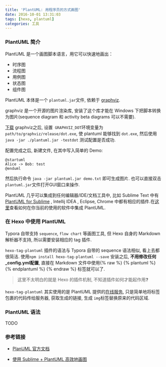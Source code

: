 ```yaml
---
title: 'PlantUML: 用程序员的方式画图'
date: 2016-10-01 13:31:03
tags: [hexo, plantuml]
categories: 工具
---
```


### PlantUML 简介

PlantUML 是一个画图脚本语言，用它可以快速地画出：
- 时序图
- 流程图
- 用例图
- 状态图
- 组件图<!--more-->


PlantUML 本体是一个 `plantuml.jar`文件, 依赖于 [graphviz](http://www.graphviz.org/).

graphviz 是一个开源的图片渲染库, 安装了这个库才能在 Windows 下把脚本转换为图片(sequence diagram 和 activity beta diagrams 可以不需要).

[下载](http://www.graphviz.org/Download_windows.php) graphviz之后, 设置` GRAPHVIZ_DOT`环境变量为`path/to/graphviz/release/dot.exe`, 使 plantuml 能够找到 `dot.exe`, 然后使用`java -jar ./plantuml.jar -testdot` 测试配置是否成功.

配置完成之后, 新建文件, 在其中写入简单的 Demo:

```uml
@startuml
Alice -> Bob: test
@enduml 
```

然后执行命令 `java -jar plantuml.jar demo.txt` 即可生成图片. 也可以直接双击 `plantuml.jar`文件打开GUI窗口来操作.

PlantUML 几乎可以集成到任何编辑器/IDE/文档工具中, 比如 Sublime Text 中有 [PlantUML for Sublime](https://github.com/jvantuyl/sublime_diagram_plugin) ,  Intellij IDEA , Eclipse, Chrome 中都有相应的插件.在[这里](http://plantuml.com/running)查看如何在你当前的使用的软件中集成 PlantUML.

###  在 Hexo 中使用 PlantUML

Typora 自带支持 `sequence`, `flow chart` 等画图工具, 但 Hexo 自身的 Markdown 解析器不支持, 所以需要安装相应的 tag 插件.

`hexo-tag-plantuml` 插件的语法与 Typora 自带的 sequence 语法相似, 看上去都很简洁. 使用`npm install hexo-tag-plantuml --save` 安装之后, **不用修改任何_config.yml配置**, 直接在 Markdown 文件中使用{% raw %} {% plantuml %} {% endplantuml %} {% endraw %} 标签就可以了.

> 这里不太明白的就是 Hexo 的插件机制, 不知道插件如何才能起作用:question:

`hexo-tag-plantuml` 其实使用的是 PlantUML 提供的[在线服务](http://www.plantuml.com/plantuml/), 只是简单地将标签包裹的代码传给服务器, 获取生成的链接, 生成 `img`标签替换原来的代码区域.

### PlantUML 语法

TODO

### 参考链接

- [PlanUML 官方文档](http://plantuml.com/PlantUML_Language_Reference_Guide.pdf) 


- [使用 Sublime + PlantUML 高效地画图](http://www.jianshu.com/p/e92a52770832)